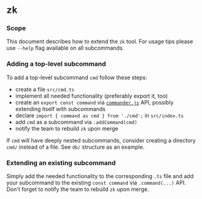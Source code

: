# `zk`

### Scope

This document describes how to extend the `zk` tool. For usage tips please use `--help` flag available on all
subcommands.

### Adding a top-level subcommand

To add a top-level subcommand `cmd` follow these steps:

- create a file `src/cmd.ts`
- implement all needed functionality (preferably export it, too)
- create an `export const command` via [`commander.js`](https://github.com/tj/commander.js) API, possibly extending
  itself with subcommands
- declare `import { command as cmd } from './cmd';` in `src/index.ts`
- add `cmd` as a subcommand via `.addCommand(cmd)`
- notify the team to rebuild `zk` upon merge

If `cmd` will have deeply nested subcommands, consider creating a directory `cmd/` instead of a file. See `db/`
structure as an example.

### Extending an existing subcommand

Simply add the needed functionality to the corresponding `.ts` file and add your subcommand to the existing
`const command` via `.command(...)` API. Don't forget to notify the team to rebuild `zk` upon merge.
